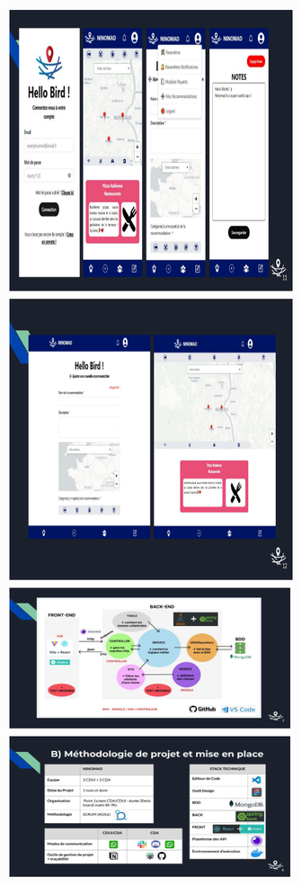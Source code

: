 <img align="center" src="./captures_app_NINOMAD/phone.PNG" width="1000" height="500" /><br>

<img align="center" src="./captures_app_NINOMAD/fullscreen.PNG" width="1000" height="500" /><br>

<img align="center" src="./architecture_app_ninomad.PNG" width="500" height="250" /><br>

<img align="center" src="./stack_ninomad.PNG" width="500" height="250" /><br>






